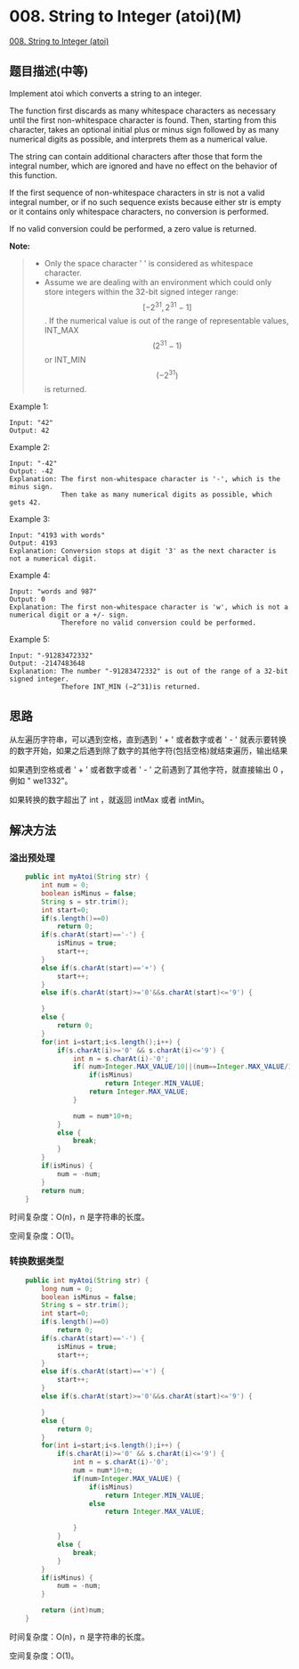 # 008. String to Integer (atoi)(M)
[008. String to Integer (atoi)](https://leetcode-cn.com/problems/string-to-integer-atoi/)

## 题目描述(中等)

Implement atoi which converts a string to an integer.

The function first discards as many whitespace characters as necessary until the first non-whitespace character is found. Then, starting from this character, takes an optional initial plus or minus sign followed by as many numerical digits as possible, and interprets them as a numerical value.

The string can contain additional characters after those that form the integral number, which are ignored and have no effect on the behavior of this function.

If the first sequence of non-whitespace characters in str is not a valid integral number, or if no such sequence exists because either str is empty or it contains only whitespace characters, no conversion is performed.

If no valid conversion could be performed, a zero value is returned.

**Note:**

> * Only the space character ' ' is considered as whitespace character.  
> * Assume we are dealing with an environment which could only store integers within the 32-bit signed integer range: $$[-2^{31} , 2^{31}-1]$$. If the numerical value is out of the range of representable values, INT\_MAX $$(2^{31}-1)$$ or INT\_MIN $$(-2^{31})$$ is returned.

Example 1:

```
Input: "42"  
Output: 42
```

Example 2:

```
Input: "-42"  
Output: -42
Explanation: The first non-whitespace character is '-', which is the minus sign.  
             Then take as many numerical digits as possible, which gets 42.
```

Example 3:

```
Input: "4193 with words"  
Output: 4193
Explanation: Conversion stops at digit '3' as the next character is not a numerical digit.
```

Example 4:

```
Input: "words and 987"  
Output: 0
Explanation: The first non-whitespace character is 'w', which is not a numerical digit or a +/- sign.        
             Therefore no valid conversion could be performed.
```

Example 5:

```
Input: "-91283472332"  
Output: -2147483648
Explanation: The number "-91283472332" is out of the range of a 32-bit signed integer.
             Thefore INT_MIN (−2^31)is returned.
```

## 思路

从左遍历字符串，可以遇到空格，直到遇到 ' + ' 或者数字或者 ' - ' 就表示要转换的数字开始，如果之后遇到除了数字的其他字符(包括空格)就结束遍历，输出结果

如果遇到空格或者 ' + ' 或者数字或者 ' - ' 之前遇到了其他字符，就直接输出 0 ，例如 " we1332"。

如果转换的数字超出了 int ，就返回 intMax 或者 intMin。

## 解决方法

### 溢出预处理

```java
    public int myAtoi(String str) {
        int num = 0;
        boolean isMinus = false;
        String s = str.trim();
        int start=0;
        if(s.length()==0)
            return 0;
        if(s.charAt(start)=='-') {
            isMinus = true;
            start++;
        }
        else if(s.charAt(start)=='+') {
            start++;
        }
        else if(s.charAt(start)>='0'&&s.charAt(start)<='9') {

        }
        else {
            return 0;
        }
        for(int i=start;i<s.length();i++) {
            if(s.charAt(i)>='0' && s.charAt(i)<='9') {
                int n = s.charAt(i)-'0';
                if( num>Integer.MAX_VALUE/10||(num==Integer.MAX_VALUE/10 && n >=8)) {
                    if(isMinus)
                        return Integer.MIN_VALUE;
                    return Integer.MAX_VALUE;
                }

                num = num*10+n;
            }
            else {
                break;
            }
        }
        if(isMinus) {
            num = -num;
        }
        return num;
    }
```
时间复杂度：O(n)，n 是字符串的长度。

空间复杂度：O(1)。


### 转换数据类型

```java
    public int myAtoi(String str) {
        long num = 0;
        boolean isMinus = false;
        String s = str.trim();
        int start=0;
        if(s.length()==0)
            return 0;
        if(s.charAt(start)=='-') {
            isMinus = true;
            start++;
        }
        else if(s.charAt(start)=='+') {
            start++;
        }
        else if(s.charAt(start)>='0'&&s.charAt(start)<='9') {

        }
        else {
            return 0;
        }
        for(int i=start;i<s.length();i++) {
            if(s.charAt(i)>='0' && s.charAt(i)<='9') {
                int n = s.charAt(i)-'0';
                num = num*10+n;
                if(num>Integer.MAX_VALUE) {
                    if(isMinus)
                        return Integer.MIN_VALUE;
                    else
                        return Integer.MAX_VALUE;

                }
            }
            else {
                break;
            }
        }
        if(isMinus) {
            num = -num;
        }

        return (int)num;
    }
```

时间复杂度：O(n)，n 是字符串的长度。

空间复杂度：O(1)。

